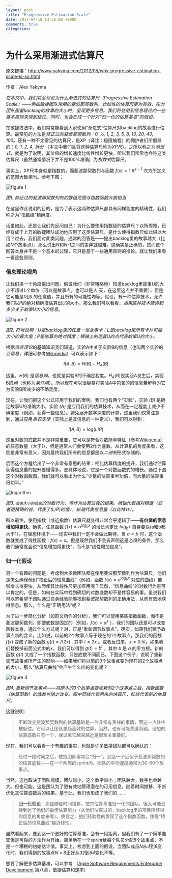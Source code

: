 ```yaml
---
layout: post
title: "Progressive Estimation Scale"
date: 2017-04-18 14:58:08 +0800
comments: true
categories:
---
```

# 为什么采用渐进式估算尺

原文链接：http://www.yakyma.com/2012/05/why-progressive-estimation-scale-is-so.html

作者：Alex Yakyma

*在本文中，我们将会讨论为什么渐进式的估算尺（Progressive Estimation Scale）——例如敏捷团队常用的斐波那契数列，比线性的估算尺更为有效，在为团队衡量backlog的故事的大小时，呈现更多信息。我们将会用到信息理论的一些基本原则来得到结论，同时，也会形成一个针对“归一化的估算基准”的假设。*

在敏捷方法中，我们常常能看到大家使用“渐进式”估算尺对backlog的故事进行估算。最常见的方法是*修正过的斐波那契数列：0, ½, 1, 2, 3, 5, 8, 13, 20, 40, 100*。还有一种不太常见的估算尺，是XP（译注：极限编程）的拥护者们所倡导的：*0, 1, 2, 4, 拆分* （本文中我们且将这种估算尺称为*XP尺*）。之所以称之为*渐进式*，就是为了说明，其价值的增长速度比线性增长更快。所以我们常常也会称这类估算尺（虽然通常情况下并不是100%准确）为*指数式*估算尺。

事实上，XP尺本身就是指数的，而斐波那契数列与函数 $f(x)=1.6^{x-1}$ 次方所定义的范围大致相当。参考下图：

![figure 1](/images/2017/04/Approximating_Fibonacci_with_the_Exponent.png)

*图1. 修正过的斐波那契数列的的数值范围与指数函数大致相当*

在这里作此说明的目的，是为了表示这两种估算尺都具有同样程度的精确性，我们称之为“指数级”精确度。

话虽如此，还是让我们先反问自己：为什么要使用指数级的估算尺？众所周知，已经有成千上万的敏捷团队成功地应用了这类估算尺，是什么使得指数尺如此堪以大用？过去，我们面对此类问题，通常的回答是——提出backlog里的故事越大（比如*N*个故事点），那么说出*N*和*N-1*之间的差异就越难。这确实是正确的，然而这个回答本身并不是一个基本的公理，它只是基于一些通用原则的推论。就让我们来看一看这些原则。

### 信息理论视角

让我们换一个角度提出问题，假设我们（非常粗略地）知道backlog里故事*U*的大小不超过*L*个单位（可以是故事点，也可以是人·天，在这里这点并不重要），但是它可能是*0*到*L*的任意值，并且所有的可能性均等。假设，有一种估算技术，允许我们以*P*的绝对精确度估算出*U*的大小，那么我们可以看看，*运用这种技术能得到多少关于故事U大小的信息*。

![figure 2](/images/2017/04/Estimation_Precision.png)

*图2. 符号说明：U是backlog里的任意一张故事卡；L是backlog里所有卡片可能大小的最大值；P是估算的绝对精度；横轴上的连着U的点代表故事U的大小。*

根据*信息理论*的基础知识我们知道，实验A中关于实验B的信息（也叫两个实验的*互信息*，详细可参考[Wikipedia](https://en.wikipedia.org/wiki/Mutual_information)）可以表示如下：

$$I(A,B) = H(B) - H_A(B)$$

这里，$H(B)$ 是*信息熵*，也就是实验B的不确定程度。$H_A(B)$是实验A发生后，实验B的*熵*（也称为*条件熵*）。所以现在可以很容易将实验A中包含的的信息量解释为它为实验B所减少的不确定度。

现在，让我们把这个公式应用于我们的案例。我们也有两个“实验”，实验 *(B)* 是确定故事U的准确大小，实验 *(A)* 是应用我们的估算技术，从而在一定程度上减少不确定度（例如，获得一些信息）。避免展开数学深度的计算，这里我们仅需注意到，通过应用*香农定律*（实际上是互信息的一种定义），我们可以得到：

$$I(A,B) = log(L/P)$$

这里对数的底数并不是非常重要，它可以是符合对数简单特征（参考[Wikipedia](https://en.wikipedia.org/wiki/Logarithm#Change_of_base)）的任意数量（大于*1*），但是通常人们会使用2作为底数，从计算机的角度来看，这倒是非常有意义，因为最终我们所有的信息都是以*二进制*形式存储的。

后面这个方程给出了一个非常有意思的结果：相比估算精度的提升，我们通过估算获得信息量的提升要慢得多。更具体地说，它是一个对数函数式的增长。通过下图这个对数函数图，我们就可以看出为什么“少量的估算事半功倍，而大量的估算事倍功半。”

![logarithm](/images/2017/04/logarithm.png)

*图3. `故事大小的信息`的对数行为，可作为估算过程的结果。横轴代表相对精度（或者更精确的说，代表了\(L/P\)的值），纵轴代表信息量（以比特计）。*

所以最终，使用指数（或近指数）估算尺就变得非常合乎逻辑了——**有价值的信息增加得更快**。确实，任意函数 $f(x)=a^{log_bx}$ 的增长肯定比 $log_bx$ 自身要快(a和b都大于1）。在理想环境下——现实中我们一定不会做此期待，当 $a=b$ 时，这个函数就变成了线性函数：$f(x) = x$。但是既然我们不会去声明这是必须的条件，那么我们通常就会说“信息增加得更快”，而不是“线性增加信息”。

### 归一化假设

另一个有趣的问题是，考虑到大多数团队都在使用斐波那契数列作为估算尺，他们是怎么确保他们“校正后的信息曲线”（例如，函数 $f(x)=a^{log_bx}$ 对应的曲线）能够增长得更快，从而使其比线性尺更加有用呢？显然，“信息曲线”的对数行为是可以肯定的，但是，如何在实际中找到确切的对数底数却不是件容易的事。虽说我们可以寄希望于团队通过自身经验能够找到斐波那契数列的正确用法，从而有效地获得信息。那么，什么是“正确用法”呢？

为了进一步简化分析（如前文所作的分析），我们可以使用某些指数函数，而不是斐波那契数列。即便底数是固定的（例如，$f(x)=a^x$ ），我们的团队还是可以改变函数本身，通过什么方式呢？对，正是“重新调节故事点”。确实，如果我们赋予故事点新的含义，比如说，以前的2个故事点等于现在的1个故事点，那我们的函数 $f(x)$ 变成了新的函数 $g(t)=f(2x)$ , 其中 $t=2x$ 。或者反过来，$x=0.5t$。如果我们替换掉前面公式中的$x$，我们可以得到 $g(t)=b^t$ ，其中 $b$ 是 $a$ 的平方根。新的函数 $g(t)$ 又成了一个指数函数，只是底数不同而已。下图这个例子，说明了重新调节故事点所产生的影响——如果我们将以前的3个故事点变为现在的2个故事点的大小，那么“估算尺曲线”会产生什么样的变化呢？

![figure 4](/images/2017/04/Rescaling_the_estimation_base.png)

*图4. 重新调节故事点——将原本的3个故事点变成新的2个故事点之后，指数函数（估算函数）的底数也随之改变。图中蓝线代表原来的估算尺，红线代表新的估算尺。*

这就说明:

>不断改变斐波那契数列的估算基础是一件非常有责任的事情，而这一点往往被低估。它可以让团队更趋高效的估算，当然，也有可能背道而驰。理想的估算底数只有一个，保证离它越来越近是很至关重要的。

现在，我们可以看看一个有趣的事实，也就是许多敏捷团队都可以确认的：

>经过一段时间之后，敏捷团队常常会“归一”，到达一个近似于斐波那契数列的估算底数——在一个两周的sprint内，团队的平均速度通常为30-60个故事点。

当然，这也取决于团队规模，团队越小，这个数字越小；团队越大，数字也会越大。但也可能，这是团队为了更有效地管理潜在的可用信息，随着时间推移，不断优化其估算底数后的结果。基于此，我们也形成了我们的……

>**归一化假设**：那些随着时间推移，使其估算基准归一化的团队，很大可能已经到达了他们的最佳估算能力（从他们估算过的，backlog里的项目所获得的信息的角度来看）。换言之，他们经验性的发现了这个指数函数，使得“矫正后的信息曲线”接近线性。

虽然看起来，要到达一个更好的估算基准，会有一段距离，但我们有了一个简单蠢笨但是可靠的方法作为开始。简单地在一个*sprint*给每个队员分配*8*个故事点，不是一个糟糕的初始估计值。事实上，考虑到上面的假设，当团队成员*N*从*4*到*8*变化时，我们得到的故事点$N×8$正好从*32*到*64*变化不等。

想要了解更多估算基准，可以参考 （[Agile Software Requirements Enterprise Development](http://www.amazon.com/Agile-Software-Requirements-Enterprise-Development/dp/0321635841) 第八章，敏捷估算和速率）
